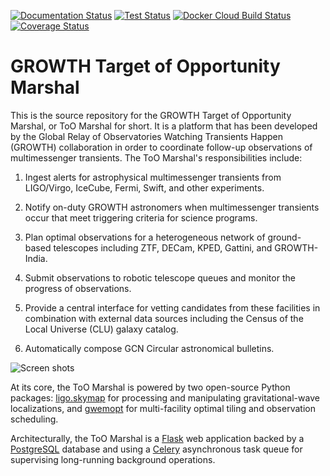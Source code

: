 [![Documentation Status](https://readthedocs.org/projects/growth-too-marshal/badge/?version=latest)](https://growth-too-marshal.readthedocs.io/en/latest/?badge=latest)
[![Test Status](https://travis-ci.org/growth-astro/growth-too-marshal.svg?branch=master)](https://travis-ci.org/growth-astro/growth-too-marshal)
[![Docker Cloud Build Status](https://img.shields.io/docker/cloud/build/growthastro/growth-too-marshal)](https://hub.docker.com/r/growthastro/growth-too-marshal)
[![Coverage Status](https://coveralls.io/repos/github/growth-astro/growth-too-marshal/badge.svg?branch=master)](https://coveralls.io/github/growth-astro/growth-too-marshal?branch=master)

# GROWTH Target of Opportunity Marshal

This is the source repository for the GROWTH Target of Opportunity Marshal, or
ToO Marshal for short. It is a platform that has been developed by the Global
Relay of Observatories Watching Transients Happen (GROWTH) collaboration in
order to coordinate follow-up observations of multimessenger transients. The
ToO Marshal's responsibilities include:

1.  Ingest alerts for astrophysical multimessenger transients from LIGO/Virgo,
    IceCube, Fermi, Swift, and other experiments.

2.  Notify on-duty GROWTH astronomers when multimessenger transients occur that
    meet triggering criteria for science programs.

3.  Plan optimal observations for a heterogeneous network of ground-based
    telescopes including ZTF, DECam, KPED, Gattini, and GROWTH-India.

4.  Submit observations to robotic telescope queues and monitor the progress of
    observations.

5.  Provide a central interface for vetting candidates from these facilities in
    combination with external data sources including the Census of the Local
    Universe (CLU) galaxy catalog.

6.  Automatically compose GCN Circular astronomical bulletins.

![Screen shots](https://github.com/growth-astro/growth-too-marshal/raw/master/screenshots.png)

At its core, the ToO Marshal is powered by two open-source Python packages:
[ligo.skymap] for processing and manipulating gravitational-wave localizations,
and [gwemopt] for multi-facility optimal tiling and observation scheduling.

Architecturally, the ToO Marshal is a [Flask] web application backed by a
[PostgreSQL] database and using a [Celery] asynchronous task queue for
supervising long-running background operations.

[ligo.skymap]: https://git.ligo.org/lscsoft/ligo.skymap
[gwemopt]: https://github.com/mcoughlin/gwemopt
[Flask]: http://flask.pocoo.org
[PostgreSQL]: https://www.postgresql.org
[Celery]: http://www.celeryproject.org
